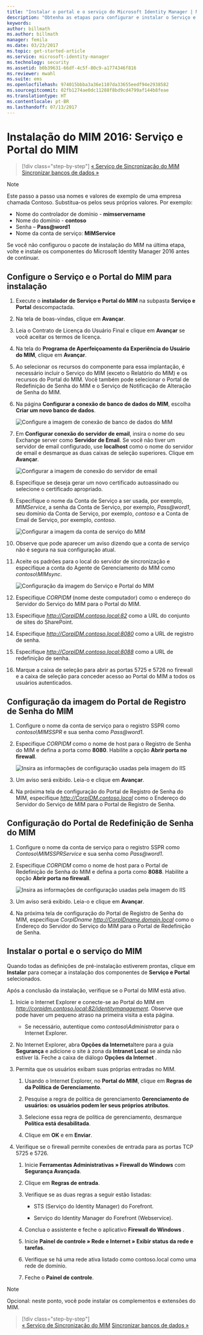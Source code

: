 ```yaml
---
title: "Instalar o portal e o serviço do Microsoft Identity Manager | Microsoft Docs"
description: "Obtenha as etapas para configurar e instalar o Serviço e o Portal do MIM para o Microsoft Identity Manager 2016"
keywords: 
author: billmath
ms.author: billmath
manager: femila
ms.date: 03/23/2017
ms.topic: get-started-article
ms.service: microsoft-identity-manager
ms.technology: security
ms.assetid: b0b39631-66df-4c5f-80c9-a1774346f816
ms.reviewer: mwahl
ms.suite: ems
ms.openlocfilehash: 974015bbba3a36e1107da33655eedf94e2938582
ms.sourcegitcommit: 02fb1274ae0dc11288f8bd9cd4799af144b8feae
ms.translationtype: HT
ms.contentlocale: pt-BR
ms.lasthandoff: 07/13/2017
---
```

# Instalação do MIM 2016: Serviço e Portal do MIM
<a id="install-mim-2016-mim-service-and-portal" class="xliff"></a>

>[!div class="step-by-step"]
[« Serviço de Sincronização do MIM](install-mim-sync.md)
[Sincronizar bancos de dados »](install-mim-sync-ad-service.md)

> [!NOTE]
> Este passo a passo usa nomes e valores de exemplo de uma empresa chamada Contoso. Substitua-os pelos seus próprios valores. Por exemplo:
> - Nome do controlador de domínio - **mimservername**
> - Nome do domínio - **contoso**
> - Senha – **Pass@word1**
> - Nome da conta de serviço: **MIMService**

Se você não configurou o pacote de instalação do MIM na última etapa, volte e instale os componentes do Microsoft Identity Manager 2016 antes de continuar.


## Configure o Serviço e o Portal do MIM para instalação
<a id="configure-mim-service-and-portal-for-installation" class="xliff"></a>

1. Execute o **instalador de Serviço e Portal do MIM** na subpasta **Serviço e Portal** descompactada.

2. Na tela de boas-vindas, clique em **Avançar**.

3. Leia o Contrato de Licença do Usuário Final e clique em **Avançar** se você aceitar os termos de licença.

4. Na tela do **Programa de Aperfeiçoamento da Experiência do Usuário do MIM**, clique em **Avançar**.

5. Ao selecionar os recursos do componente para essa implantação, é necessário incluir o Serviço do MIM (exceto o Relatório do MIM) e os recursos do Portal do MIM. Você também pode selecionar o Portal de Redefinição de Senha do MIM e o Serviço de Notificação de Alteração de Senha do MIM.

6. Na página **Configurar a conexão de banco de dados do MIM**, escolha **Criar um novo banco de dados**.

    ![Configure a imagem de conexão de banco de dados do MIM](media/MIM-Install10.png)

7. Em **Configurar conexão do servidor de email**, insira o nome do seu Exchange server como **Servidor de Email**. Se você não tiver um servidor de email configurado, use **localhost** como o nome do servidor de email e desmarque as duas caixas de seleção superiores. Clique em **Avançar**.

    ![Configurar a imagem de conexão do servidor de email](media/MIM-Install11.png)

8. Especifique se deseja gerar um novo certificado autoassinado ou selecione o certificado apropriado.

9. Especifique o nome da Conta de Serviço a ser usada, por exemplo, *MIMService*, a senha da Conta de Serviço, por exemplo, *Pass@word1*, seu domínio da Conta de Serviço, por exemplo, *contoso* e a Conta de Email de Serviço, por exemplo, *contoso*.

    ![Configurar a imagem da conta de serviço do MIM](media/MIM-Install12.png)

10. Observe que pode aparecer um aviso dizendo que a conta de serviço não é segura na sua configuração atual.

11. Aceite os padrões para o local do servidor de sincronização e especifique a conta do Agente de Gerenciamento do MIM como *contoso\MIMsync*.

    ![Configuração da imagem do Serviço e Portal do MIM](media/MIM-Install13.png)

12. Especifique *CORPIDM* (nome deste computador) como o endereço do Servidor do Serviço do MIM para o Portal do MIM.

13. Especifique *http://CorpIDM.contoso.local:82* como a URL do conjunto de sites do SharePoint.

14. Especifique *http://CorpIDM.contoso.local:8080* como a URL de registro de senha.

15. Especifique *http://CorpIDM.contoso.local:8088* como a URL de redefinição de senha.

16. Marque a caixa de seleção para abrir as portas 5725 e 5726 no firewall e a caixa de seleção para conceder acesso ao Portal do MIM a todos os usuários autenticados.

## Configuração da imagem do Portal de Registro de Senha do MIM
<a id="configure-mim-password-registration-portal" class="xliff"></a>

1.  Configure o nome da conta de serviço para o registro SSPR como *contoso\MIMSSPR* e sua senha como *Pass@word1*.

2.  Especifique *CORPIDM* como o nome de host para o Registro de Senha do MIM e defina a porta como **8080**. Habilite a opção **Abrir porta no firewall**.

    ![Insira as informações de configuração usadas pela imagem do IIS](media/MIM-Install14.png)

3.  Um aviso será exibido. Leia-o e clique em **Avançar**.

4. Na próxima tela de configuração do Portal de Registro de Senha do MIM, especifique *http://CorpIDM.contoso.local* como o Endereço do Servidor do Serviço de MIM para o Portal de Registro de Senha.

## Configuração do Portal de Redefinição de Senha do MIM
<a id="configure-mim-password-reset-portal" class="xliff"></a>

1.  Configure o nome da conta de serviço para o registro SSPR como *Contoso\MIMSSPRService* e sua senha como *Pass@word1*.

2.  Especifique *CORPIDM* como o nome de host para o Portal de Redefinição de Senha do MIM e defina a porta como **8088**. Habilite a opção **Abrir porta no firewall**.

    ![Insira as informações de configuração usadas pela imagem do IIS](media/MIM-Install15.png)

3.  Um aviso será exibido. Leia-o e clique em **Avançar**.

4. Na próxima tela de configuração do Portal de Registro de Senha do MIM, especifique *CorpIDname  http://CorpIDname.domain.local* como o Endereço do Servidor do Serviço do MIM para o Portal de Redefinição de Senha.

## Instalar o portal e o serviço do MIM
<a id="install-mim-service-and-portal" class="xliff"></a>

Quando todas as definições de pré-instalação estiverem prontas, clique em **Instalar** para começar a instalação dos componentes de **Serviço e Portal** selecionados.

Após a conclusão da instalação, verifique se o Portal do MIM está ativo.

1. Inicie o Internet Explorer e conecte-se ao Portal do MIM em *http://corpidm.contoso.local:82/identitymanagement*. Observe que pode haver um pequeno atraso na primeira visita a esta página.

    - Se necessário, autentique como *contoso\Administrator* para o Internet Explorer.

2. No Internet Explorer, abra **Opções da Internet**altere para a guia **Segurança** e adicione o site à zona da **Intranet Local** se ainda não estiver lá.  Feche a caixa de diálogo **Opções da Internet** .

3. Permita que os usuários exibam suas próprias entradas no MIM.

    1.  Usando o Internet Explorer, no **Portal do MIM**, clique em **Regras de da Política de Gerenciamento**.

    2.  Pesquise a regra de política de gerenciamento **Gerenciamento de usuários: os usuários podem ler seus próprios atributos**.

    3.  Selecione essa regra de política de gerenciamento, desmarque **Política está desabilitada**.

    4.  Clique em **OK** e em **Enviar**.

4.  Verifique se o firewall permite conexões de entrada para as portas TCP 5725 e 5726.

    1.  Inicie **Ferramentas Administrativas » Firewall do Windows** com **Segurança Avançada**.

    2.  Clique em **Regras de entrada**.

    3.  Verifique se as duas regras a seguir estão listadas:

        -   STS (Serviço do Identity Manager) do Forefront.

        -   Serviço do Identity Manager do Forefront (Webservice).

    4.  Conclua o assistente e feche o aplicativo **Firewall do Windows** .

    5.  Inicie **Painel de controle » Rede e Internet » Exibir status da rede e tarefas**.

    6.  Verifique se há uma rede ativa listado como contoso.local como uma rede de domínio.

    7.  Feche o **Painel de controle**.

> [!NOTE]
> Opcional: neste ponto, você pode instalar os complementos e extensões do MIM.

>[!div class="step-by-step"]  
[« Serviço de Sincronização do MIM](install-mim-sync.md)
[Sincronizar bancos de dados »](install-mim-sync-ad-service.md)
